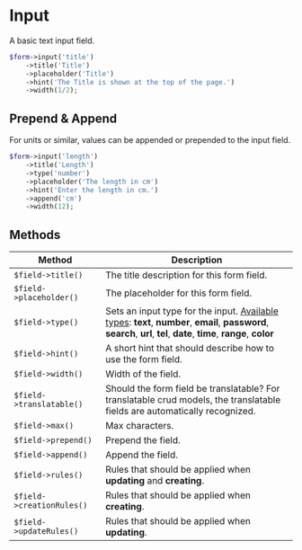 # Input

A basic text input field.

```php
$form->input('title')
    ->title('Title')
    ->placeholder('Title')
    ->hint('The Title is shown at the top of the page.')
    ->width(1/2);
```

## Prepend & Append

For units or similar, values can be appended or prepended to the input field.

```php
$form->input('length')
    ->title('Length')
    ->type('number')
    ->placeholder('The length in cm')
    ->hint('Enter the length in cm.')
    ->append('cm')
    ->width(12);
```

## Methods

| Method                    | Description                                                                                                                                                                                                                                    |
| ------------------------- | ---------------------------------------------------------------------------------------------------------------------------------------------------------------------------------------------------------------------------------------------- |
| `$field->title()`         | The title description for this form field.                                                                                                                                                                                                     |
| `$field->placeholder()`   | The placeholder for this form field.                                                                                                                                                                                                           |
| `$field->type()`          | Sets an input type for the input. [Available types](https://bootstrap-vue.js.org/docs/components/form-input#input-type): **text**, **number**, **email**, **password**, **search**, **url**, **tel**, **date**, **time**, **range**, **color** |
| `$field->hint()`          | A short hint that should describe how to use the form field.                                                                                                                                                                                   |
| `$field->width()`         | Width of the field.                                                                                                                                                                                                                            |
| `$field->translatable()`  | Should the form field be translatable? For translatable crud models, the translatable fields are automatically recognized.                                                                                                                     |
| `$field->max()`           | Max characters.                                                                                                                                                                                                                                |
| `$field->prepend()`       | Prepend the field.                                                                                                                                                                                                                             |
| `$field->append()`        | Append the field.                                                                                                                                                                                                                              |
| `$field->rules()`         | Rules that should be applied when **updating** and **creating**.                                                                                                                                                                               |
| `$field->creationRules()` | Rules that should be applied when **creating**.                                                                                                                                                                                                |
| `$field->updateRules()`   | Rules that should be applied when **updating**.                                                                                                                                                                                                |
